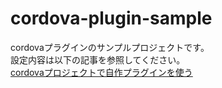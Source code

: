 # cordova-plugin-sample

cordovaプラグインのサンプルプロジェクトです。  
設定内容は以下の記事を参照してください。  
[cordovaプロジェクトで自作プラグインを使う](https://note.com/mono01012/n/nec172c158712)
